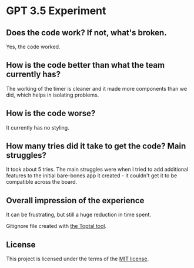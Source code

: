 # GPT 3.5 Experiment

## Does the code work? If not, what's broken.

Yes, the code worked. 

## How is the code better than what the team currently has?

The working of the timer is cleaner and it made more components than we did, which helps in isolating problems.

## How is the code worse?

It currently has no styling. 

## How many tries did it take to get the code? Main struggles?

It took about 5 tries. The main struggles were when I tried to add additional features to the initial bare-bones app it created - it couldn't get it to be compatible across the board.

## Overall impression of the experience

It can be frustrating, but still a huge reduction in time spent. 

Gitignore file created with [the Toptal tool](https://www.toptal.com/developers/gitignore/api/react,firebase,visualstudiocode,macos,windows).


## License

This project is licensed under the terms of the [MIT license](./LICENSE).
